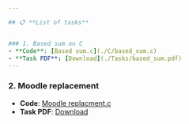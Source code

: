 ```yaml
---

## 📋 **List of tasks**


### 1. Based sum on C
- **Code**: [Based sum.c](./C/based_sum.c)  
- **Task PDF**: [Download](./Tasks/based_sum.pdf)
---
```


 ### 2. Moodle replacement
- **Code**: [Moodle replacment.c](./Moodle_replacement.c)  
- **Task PDF**: [Download](./Tasks/moodle_replacement.pdf)

